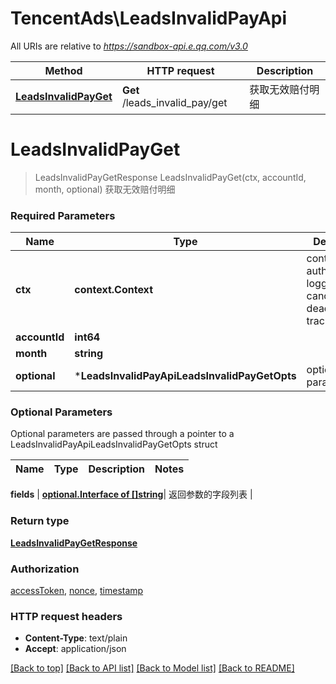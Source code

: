 # TencentAds\LeadsInvalidPayApi

All URIs are relative to *https://sandbox-api.e.qq.com/v3.0*

Method | HTTP request | Description
------------- | ------------- | -------------
[**LeadsInvalidPayGet**](LeadsInvalidPayApi.md#LeadsInvalidPayGet) | **Get** /leads_invalid_pay/get | 获取无效赔付明细


# **LeadsInvalidPayGet**
> LeadsInvalidPayGetResponse LeadsInvalidPayGet(ctx, accountId, month, optional)
获取无效赔付明细

### Required Parameters

Name | Type | Description  | Notes
------------- | ------------- | ------------- | -------------
 **ctx** | **context.Context** | context for authentication, logging, cancellation, deadlines, tracing, etc.
  **accountId** | **int64**|  | 
  **month** | **string**|  | 
 **optional** | ***LeadsInvalidPayApiLeadsInvalidPayGetOpts** | optional parameters | nil if no parameters

### Optional Parameters
Optional parameters are passed through a pointer to a LeadsInvalidPayApiLeadsInvalidPayGetOpts struct

Name | Type | Description  | Notes
------------- | ------------- | ------------- | -------------


 **fields** | [**optional.Interface of []string**](string.md)| 返回参数的字段列表 | 

### Return type

[**LeadsInvalidPayGetResponse**](LeadsInvalidPayGetResponse.md)

### Authorization

[accessToken](../README.md#accessToken), [nonce](../README.md#nonce), [timestamp](../README.md#timestamp)

### HTTP request headers

 - **Content-Type**: text/plain
 - **Accept**: application/json

[[Back to top]](#) [[Back to API list]](../README.md#documentation-for-api-endpoints) [[Back to Model list]](../README.md#documentation-for-models) [[Back to README]](../README.md)

